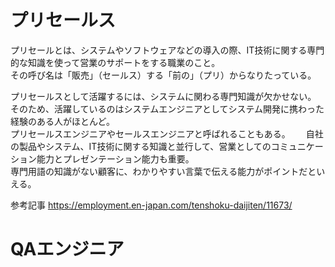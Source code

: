 # プリセールス
プリセールとは、システムやソフトウェアなどの導入の際、IT技術に関する専門的な知識を使って営業のサポートをする職業のこと。  
その呼び名は「販売」（セールス）する「前の」（プリ）からなりたっている。  

プリセールスとして活躍するには、システムに関わる専門知識が欠かせない。  
そのため、活躍しているのはシステムエンジニアとしてシステム開発に携わった経験のある人がほとんど。  
プリセールスエンジニアやセールスエンジニアと呼ばれることもある。　　
自社の製品やシステム、IT技術に関する知識と並行して、営業としてのコミュニケーション能力とプレゼンテーション能力も重要。  
専門用語の知識がない顧客に、わかりやすい言葉で伝える能力がポイントだといえる。


参考記事
https://employment.en-japan.com/tenshoku-daijiten/11673/    

# QAエンジニア


